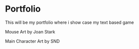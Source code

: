 # Portfolio
This will be my portfolio where i show case my text based game



Mouse Art by Joan Stark

Main Character Art by SND